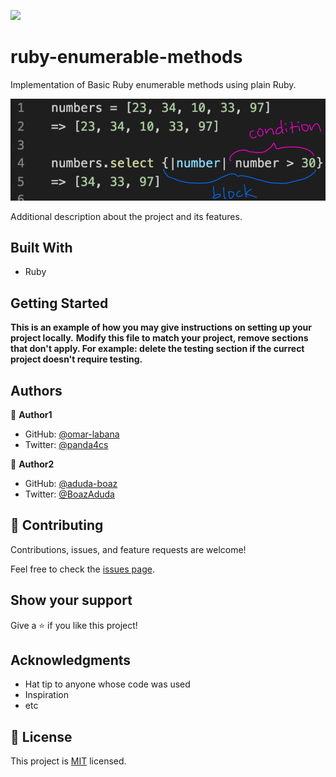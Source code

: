 ![](https://img.shields.io/badge/Microverse-blueviolet)

# ruby-enumerable-methods
Implementation of Basic Ruby enumerable methods using plain Ruby.

![screenshot](./method_enum.png)

Additional description about the project and its features.

## Built With

- Ruby

## Getting Started

**This is an example of how you may give instructions on setting up your project locally.**
**Modify this file to match your project, remove sections that don't apply. For example: delete the testing section if the currect project doesn't require testing.**

## Authors

👤 **Author1**

- GitHub: [@omar-labana](https://github.com/omar-labana)
- Twitter: [@panda4cs](https://twitter.com/panda4cs)

👤 **Author2**

- GitHub: [@aduda-boaz](https://github.com/Aduda-Boaz)
- Twitter: [@BoazAduda](https://twitter.com/BoazAduda)

## 🤝 Contributing

Contributions, issues, and feature requests are welcome!

Feel free to check the [issues page](issues/).

## Show your support

Give a ⭐️ if you like this project!

## Acknowledgments

- Hat tip to anyone whose code was used
- Inspiration
- etc

## 📝 License

This project is [MIT](lic.url) licensed.
